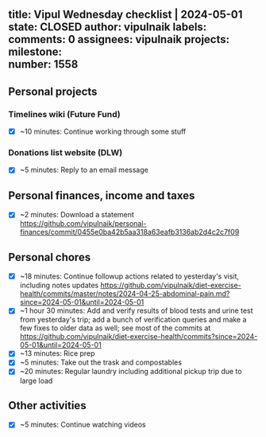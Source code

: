 title:	Vipul Wednesday checklist | 2024-05-01
state:	CLOSED
author:	vipulnaik
labels:	
comments:	0
assignees:	vipulnaik
projects:	
milestone:	
number:	1558
--
## Personal projects

### Timelines wiki (Future Fund)

- [x] ~10 minutes: Continue working through some stuff

### Donations list website (DLW)

- [x] ~5 minutes: Reply to an email message

## Personal finances, income and taxes

- [x] ~2 minutes: Download a statement https://github.com/vipulnaik/personal-finances/commit/0455e0ba42b5aa318a63eafb3136ab2d4c2c7f09

## Personal chores

- [x] ~18 minutes: Continue followup actions related to yesterday's visit, including notes updates https://github.com/vipulnaik/diet-exercise-health/commits/master/notes/2024-04-25-abdominal-pain.md?since=2024-05-01&until=2024-05-01
- [x] ~1 hour 30 minutes: Add and verify results of blood tests and urine test from yesterday's trip; add a bunch of verification queries and make a few fixes to older data as well; see most of the commits at https://github.com/vipulnaik/diet-exercise-health/commits?since=2024-05-01&until=2024-05-01
- [x] ~13 minutes: Rice prep
- [x] ~5 minutes: Take out the trask and compostables
- [x] ~20 minutes: Regular laundry including additional pickup trip due to large load

## Other activities

- [x] ~5 minutes: Continue watching videos
